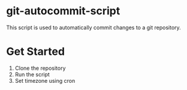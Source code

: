 # git-autocommit-script

This script is used to automatically commit changes to a git repository.

# Get Started
1. Clone the repository
2. Run the script
3. Set timezone using cron
